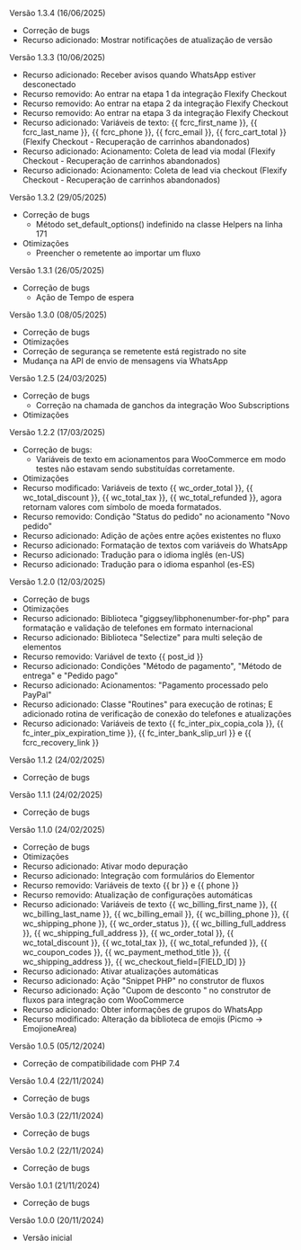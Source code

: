 Versão 1.3.4 (16/06/2025)
* Correção de bugs
* Recurso adicionado: Mostrar notificações de atualização de versão

Versão 1.3.3 (10/06/2025)
* Recurso adicionado: Receber avisos quando WhatsApp estiver desconectado
* Recurso removido: Ao entrar na etapa 1 da integração Flexify Checkout
* Recurso removido: Ao entrar na etapa 2 da integração Flexify Checkout
* Recurso removido: Ao entrar na etapa 3 da integração Flexify Checkout
* Recurso adicionado: Variáveis de texto: {{ fcrc_first_name }}, {{ fcrc_last_name }}, {{ fcrc_phone }}, {{ fcrc_email }}, {{ fcrc_cart_total }} (Flexify Checkout - Recuperação de carrinhos abandonados)
* Recurso adicionado: Acionamento: Coleta de lead via modal (Flexify Checkout - Recuperação de carrinhos abandonados)
* Recurso adicionado: Acionamento: Coleta de lead via checkout (Flexify Checkout - Recuperação de carrinhos abandonados)

Versão 1.3.2 (29/05/2025)
* Correção de bugs
     - Método set_default_options() indefinido na classe Helpers na linha 171
* Otimizações
     - Preencher o remetente ao importar um fluxo

Versão 1.3.1 (26/05/2025)
* Correção de bugs
     - Ação de Tempo de espera

Versão 1.3.0 (08/05/2025)
* Correção de bugs
* Otimizações
* Correção de segurança se remetente está registrado no site
* Mudança na API de envio de mensagens via WhatsApp

Versão 1.2.5 (24/03/2025)
* Correção de bugs
     - Correção na chamada de ganchos da integração Woo Subscriptions
* Otimizações

Versão 1.2.2 (17/03/2025)
* Correção de bugs:
     - Variáveis de texto em acionamentos para WooCommerce em modo testes não estavam sendo substituídas corretamente.
* Otimizações
* Recurso modificado: Variáveis de texto {{ wc_order_total }}, {{ wc_total_discount }}, {{ wc_total_tax }}, {{ wc_total_refunded }}, agora retornam valores com símbolo de moeda formatados.
* Recurso removido: Condição "Status do pedido" no acionamento "Novo pedido"
* Recurso adicionado: Adição de ações entre ações existentes no fluxo
* Recurso adicionado: Formatação de textos com variáveis do WhatsApp
* Recurso adicionado: Tradução para o idioma inglês (en-US)
* Recurso adicionado: Tradução para o idioma espanhol (es-ES)

Versão 1.2.0 (12/03/2025)
* Correção de bugs
* Otimizações
* Recurso adicionado: Biblioteca "giggsey/libphonenumber-for-php" para formatação e validação de telefones em formato internacional
* Recurso adicionado: Biblioteca "Selectize" para multi seleção de elementos
* Recurso removido: Variável de texto {{ post_id }}
* Recurso adicionado: Condições "Método de pagamento", "Método de entrega" e "Pedido pago"
* Recurso adicionado: Acionamentos: "Pagamento processado pelo PayPal"
* Recurso adicionado: Classe "Routines" para execução de rotinas; E adicionado rotina de verificação de conexão do telefones e atualizações
* Recurso adicionado: Variáveis de texto {{ fc_inter_pix_copia_cola }}, {{ fc_inter_pix_expiration_time }}, {{ fc_inter_bank_slip_url }} e {{ fcrc_recovery_link }}

Versão 1.1.2 (24/02/2025)
* Correção de bugs

Versão 1.1.1 (24/02/2025)
* Correção de bugs

Versão 1.1.0 (24/02/2025)
* Correção de bugs
* Otimizações
* Recurso adicionado: Ativar modo depuração
* Recurso adicionado: Integração com formulários do Elementor
* Recurso removido: Variáveis de texto {{ br }} e {{ phone }}
* Recurso removido: Atualização de configurações automáticas
* Recurso adicionado: Variáveis de texto {{ wc_billing_first_name }}, {{ wc_billing_last_name }}, {{ wc_billing_email }}, {{ wc_billing_phone }}, {{ wc_shipping_phone }}, {{ wc_order_status }}, {{ wc_billing_full_address }}, {{ wc_shipping_full_address }}, {{ wc_order_total }}, {{ wc_total_discount }}, {{ wc_total_tax }}, {{ wc_total_refunded }}, {{ wc_coupon_codes }}, {{ wc_payment_method_title }}, {{ wc_shipping_address }}, {{ wc_checkout_field=[FIELD_ID] }}
* Recurso adicionado: Ativar atualizações automáticas
* Recurso adicionado: Ação "Snippet PHP" no construtor de fluxos
* Recurso adicionado: Ação "Cupom de desconto " no construtor de fluxos para integração com WooCommerce
* Recurso adicionado: Obter informações de grupos do WhatsApp
* Recurso modificado: Alteração da biblioteca de emojis (Picmo -> EmojioneArea)

Versão 1.0.5 (05/12/2024)
* Correção de compatibilidade com PHP 7.4

Versão 1.0.4 (22/11/2024)
* Correção de bugs

Versão 1.0.3 (22/11/2024)
* Correção de bugs

Versão 1.0.2 (22/11/2024)
* Correção de bugs

Versão 1.0.1 (21/11/2024)
* Correção de bugs

Versão 1.0.0 (20/11/2024)
* Versão inicial
